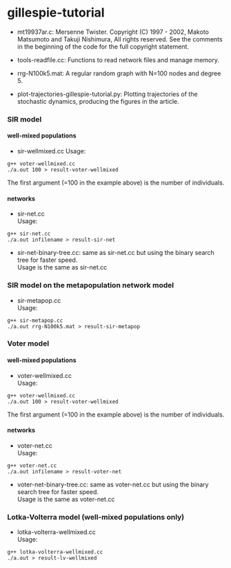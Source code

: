 # gillespie-tutorial

- mt19937ar.c: Mersenne Twister. Copyright (C) 1997 - 2002, Makoto Matsumoto and Takuji Nishimura,
   All rights reserved. See the comments in the beginning of the code for the full copyright statement.                         
- tools-readfile.cc: Functions to read network files and manage memory.
- rrg-N100k5.mat: A regular random graph with N=100 nodes and degree 5.

- plot-trajectories-gillespie-tutorial.py: Plotting trajectories of the stochastic dynamics, producing the figures in the article.

### SIR model ###
#### well-mixed populations ####

- sir-wellmixed.cc
Usage:  
```
g++ voter-wellmixed.cc
./a.out 100 > result-voter-wellmixed
```
The first argument (=100 in the example above) is the number of individuals.

#### networks ####

- sir-net.cc  
Usage:
```
g++ sir-net.cc
./a.out infilename > result-sir-net
```

- sir-net-binary-tree.cc: same as sir-net.cc but using the binary search tree for faster speed.  
Usage is the same as sir-net.cc


### SIR model on the metapopulation network model ###
- sir-metapop.cc  
Usage:
```
g++ sir-metapop.cc
./a.out rrg-N100k5.mat > result-sir-metapop
```

### Voter model ###
#### well-mixed populations ####
- voter-wellmixed.cc  
Usage:
```
g++ voter-wellmixed.cc
./a.out 100 > result-voter-wellmixed
```
The first argument (=100 in the example above) is the number of individuals.

#### networks ####
- voter-net.cc  
Usage:
```
g++ voter-net.cc
./a.out infilename > result-voter-net
```

- voter-net-binary-tree.cc: same as voter-net.cc but using the binary search tree for faster speed.  
Usage is the same as voter-net.cc

### Lotka-Volterra model (well-mixed populations only) ###
- lotka-volterra-wellmixed.cc  
Usage:
```
g++ lotka-volterra-wellmixed.cc
./a.out > result-lv-wellmixed
```

